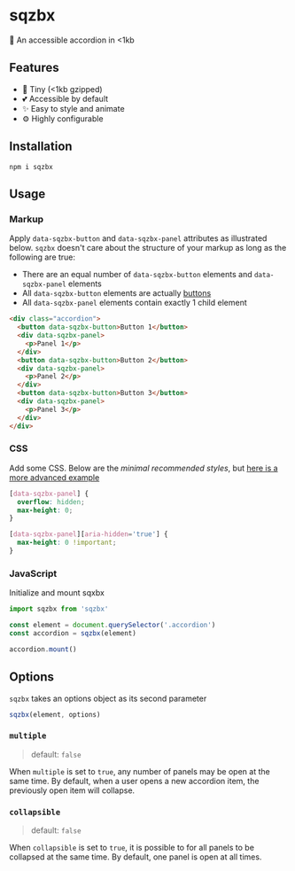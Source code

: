 # sqzbx

🎹 An accessible accordion in <1kb

## Features

- 🔬 Tiny (<1kb gzipped)
- 💕 Accessible by default
- ✨ Easy to style and animate
- ⚙️ Highly configurable

## Installation

```
npm i sqzbx
```

## Usage

### Markup

Apply `data-sqzbx-button` and `data-sqzbx-panel` attributes as illustrated below. `sqzbx` doesn't care about the structure of your markup as long as the following are true:

- There are an equal number of `data-sqzbx-button` elements and `data-sqzbx-panel` elements
- All `data-sqzbx-button` elements are actually [buttons](https://developer.mozilla.org/en-US/docs/Web/HTML/Element/button)
- All `data-sqzbx-panel` elements contain exactly 1 child element

```html
<div class="accordion">
  <button data-sqzbx-button>Button 1</button>
  <div data-sqzbx-panel>
    <p>Panel 1</p>
  </div>
  <button data-sqzbx-button>Button 2</button>
  <div data-sqzbx-panel>
    <p>Panel 2</p>
  </div>
  <button data-sqzbx-button>Button 3</button>
  <div data-sqzbx-panel>
    <p>Panel 3</p>
  </div>
</div>
```

### CSS

Add some CSS. Below are the _minimal recommended styles_, but [here is a more advanced example](index.html)

```css
[data-sqzbx-panel] {
  overflow: hidden;
  max-height: 0;
}

[data-sqzbx-panel][aria-hidden='true'] {
  max-height: 0 !important;
}
```

### JavaScript

Initialize and mount sqxbx

```js
import sqzbx from 'sqzbx'

const element = document.querySelector('.accordion')
const accordion = sqzbx(element)

accordion.mount()
```

## Options

`sqzbx` takes an options object as its second parameter

```js
sqzbx(element, options)
```

<!--
multiple = false,
collapsible = false,
defaultIndex = null,
resize = true, -->

### `multiple`

> default: `false`

When `multiple` is set to `true`, any number of panels may be open at the same time. By default, when a user opens a new accordion item, the previously open item will collapse.

### `collapsible`

> default: `false`

When `collapsible` is set to `true`, it is possible to for all panels to be collapsed at the same time. By default, one panel is open at all times.
